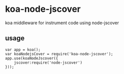 # koa-node-jscover

koa middleware for instrument code using node-jscover

## usage

```
var app = koa();
var koaNodejsCover = require('koa-node-jscover');
app.use(koaNodeJscover({
    jscover:require('node-jscover')
}));
```
